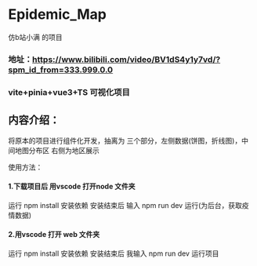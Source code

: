 # Epidemic_Map

仿b站小满 的项目

### 地址：https://www.bilibili.com/video/BV1dS4y1y7vd/?spm_id_from=333.999.0.0

### vite+pinia+vue3+TS 可视化项目



## 内容介绍：

将原本的项目进行组件化开发，抽离为 三个部分，左侧数据(饼图，折线图)，中间地图分布区 右侧为地区展示



使用方法：

#### 1.下载项目后 用vscode 打开node 文件夹    

运行 npm install  安装依赖       安装结束后 输入 npm run dev 运行(为后台，获取疫情数据)

#### 2.用vscode 打开 web 文件夹

运行 npm install 安装依赖   安装结束后  我输入 npm run dev  运行项目

